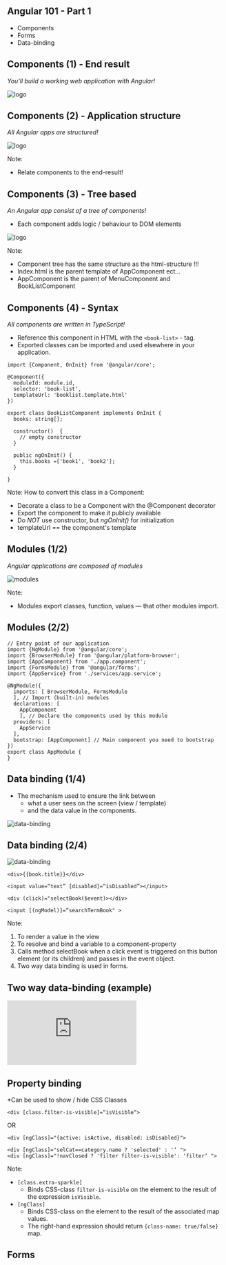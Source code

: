 ## Angular 101 - Part 1

- Components
- Forms
- Data-binding 


## Components (1) - End result
*You'll build a working web application with Angular!*

![logo](images/part1/result.png)


## Components (2) - Application structure
*All Angular apps are structured!*

![logo](images/part1/components.png)

Note:
- Relate components to the end-result!


## Components (3) - Tree based
*An Angular app consist of a tree of components!*
- Each component adds logic / behaviour to DOM elements

![logo](images/part1/component-tree.png)
 
Note:
- Component tree has the same structure as the html-structure !!!
- Index.html is the parent template of AppComponent ect…
- AppComponent is the parent of MenuComponent and BookListComponent


## Components (4) - Syntax
*All components are written in TypeScript!*

- Reference this component in HTML with the `<book-list>` - tag. 
- Exported classes can be imported and used elsewhere in your application.

```
import {Component, OnInit} from '@angular/core';

@Component({
  moduleId: module.id,
  selector: 'book-list',
  templateUrl: 'booklist.template.html'
})

export class BookListComponent implements OnInit {
  books: string[];
  
  constructor()  {
    // empty constructor
  }

  public ngOnInit() {
    this.books =['book1', 'book2'];
  }
    
}
```

Note:
How to convert this class in a Component:
- Decorate a class to be a Component with the @Component decorator
- Export the component to make it publicly available
- Do *NOT* use constructor, but *ngOnInit()* for initialization  
- templateUrl == the component's template
 

## Modules (1/2)
*Angular applications are composed of modules*

![modules](images/part1/module.png)

Note:
- Modules export classes, function, values — that other modules import.


## Modules (2/2)

```
// Entry point of our application
import {NgModule} from '@angular/core';
import {BrowserModule} from '@angular/platform-browser';
import {AppComponent} from './app.component';
import {FormsModule} from '@angular/forms';
import {AppService} from './services/app.service';

@NgModule({
  imports: [ BrowserModule, FormsModule
  ], // Import (built-in) modules
  declarations: [
    AppComponent
    ], // Declare the components used by this module
  providers: [
    AppService
  ],
  bootstrap: [AppComponent] // Main component you need to bootstrap
})
export class AppModule {
}
```


## Data binding (1/4)
- The mechanism used to ensure the link between 
  - what a user sees on the screen (view / template)
  - and the data value in the components. 

![data-binding](images/part1/data-binding.png)


## Data binding (2/4)

![data-binding](images/part1/data-binding-2.png)

```
<div>{{book.title}}</div> 

<input value=“text” [disabled]=“isDisabled”></input> 

<div (click)="selectBook($event)></div>

<input [(ngModel)]=“searchTermBook" >
```

Note:
1. To render a value in the view
2. To resolve and bind a variable to a component-property
3. Calls method selectBook when a click event is triggered on this button element (or its children) and passes in the event object.
4. Two way data binding  is used in forms.


## Two way data-binding (example)

<iframe class="stretch" src="https://embed.plnkr.co/HpQHJ6ljGFrHy8abCPuh/" frameborder="0" allowfullscreen></iframe>


## Property binding
*Can be used to show / hide CSS Classes

```
<div [class.filter-is-visible]=“isVisible“>
```

OR

```
<div [ngClass]="{active: isActive, disabled: isDisabled}">

<div [ngClass]="selCat==category.name ? 'selected' : '‘ ">
<div [ngClass]="!navClosed ? 'filter filter-is-visible': 'filter‘ ">
```

Note:
- `[class.extra-sparkle]`
   - Binds CSS-class `filter-is-visible` on the element to the result of the expression `isVisible`.
- `[ngClass]`
   - Binds CSS-class on the element to the result of the associated map values.
   - The right-hand expression should return `{class-name: true/false}` map.


## Forms
